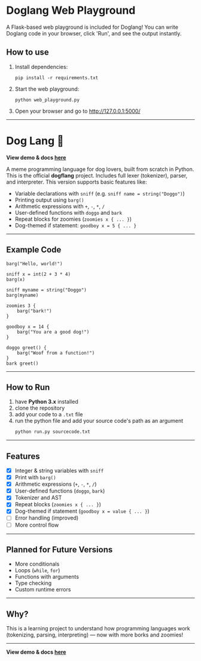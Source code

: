# Doglang Web Playground

A Flask-based web playground is included for Doglang! You can write Doglang code in your browser, click 'Run', and see the output instantly.

## How to use

1. Install dependencies:
   ```
   pip install -r requirements.txt
   ```
2. Start the web playground:
   ```
   python web_playground.py
   ```
3. Open your browser and go to http://127.0.0.1:5000/

---

# Dog Lang 🐶
<!-- dogflang: The meme programming language for dog lovers -->
**View demo & docs [here](https://jimmydin7.github.io/custom-programming-language/docs)**

A meme programming language for dog lovers, built from scratch in Python.  
This is the official **dogflang** project. Includes full lexer (tokenizer), parser, and interpreter. This version supports basic features like:

- Variable declarations with `sniff` (e.g. `sniff name = string("Doggo")`)
- Printing output using `barg()`
- Arithmetic expressions with `+`, `-`, `*`, `/`
- User-defined functions with `doggo` and `bark`
- Repeat blocks for zoomies (`zoomies x { ... }`)
- Dog-themed if statement: `goodboy x = 5 { ... }`

---

## Example Code

```plaintext
barg("Hello, world!")

sniff x = int(2 + 3 * 4)
barg(x)

sniff myname = string("Doggo")
barg(myname)

zoomies 3 {
    barg("bark!")
}

goodboy x = 14 {
    barg("You are a good dog!")
}

doggo greet() {
    barg("Woof from a function!")
}
bark greet()
```

---

## How to Run

1. have **Python 3.x** installed
2. clone the repository
3. add your code to a `.txt` file
4. run the python file and add your source code's path as an argument
   ```bash
   python run.py sourcecode.txt
   ```

---

## Features

- [x] Integer & string variables with `sniff`
- [x] Print with `barg()`
- [x] Arithmetic expressions (`+`, `-`, `*`, `/`)
- [x] User-defined functions (`doggo`, `bark`)
- [x] Tokenizer and AST
- [x] Repeat blocks (`zoomies x { ... }`)
- [x] Dog-themed if statement (`goodboy x = value { ... }`)
- [ ] Error handling (improved)
- [ ] More control flow

---

## Planned for Future Versions

- More conditionals
- Loops (`while`, `for`)
- Functions with arguments
- Type checking
- Custom runtime errors

---

## Why?

This is a learning project to understand how programming languages work (tokenizing, parsing, interpreting) — now with more borks and zoomies!

---
**View demo & docs [here](https://jimmydin7.github.io/custom-programming-language/docs)**
